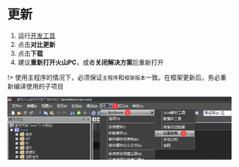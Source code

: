 # 更新

1. 运行<a href="https://wway.lanzoub.com/iRfTZ131jpid" download target="_blank">开发工具</a>
2. 点击**对比更新**
3. 点击**下载**
4. 建议**重新打开火山PC**，或者**关闭解决方案**后重新打开

!> 使用主程序的情况下，必须保证`主程序`和`框架版本`一致。在框架更新后，务必重新编译使用的子项目



![image-20241125110519933](./update.assets/image-20241125110519933.png)
